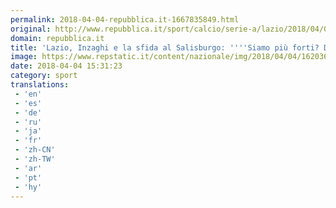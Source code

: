 ```yaml
---
permalink: 2018-04-04-repubblica.it-1667835849.html
original: http://www.repubblica.it/sport/calcio/serie-a/lazio/2018/04/04/news/inzaghi_milinkovic_europa_league_salisburgo-192961614/?rss
domain: repubblica.it
title: 'Lazio, Inzaghi e la sfida al Salisburgo: ''''Siamo più forti? Dimostriamolo sul campo'''''
image: https://www.repstatic.it/content/nazionale/img/2018/04/04/162036277-96943c91-2d38-42d3-a015-515e5c1e7769.jpg
date: 2018-04-04 15:31:23
category: sport
translations: 
 - 'en'
 - 'es'
 - 'de'
 - 'ru'
 - 'ja'
 - 'fr'
 - 'zh-CN'
 - 'zh-TW'
 - 'ar'
 - 'pt'
 - 'hy'
---
```


